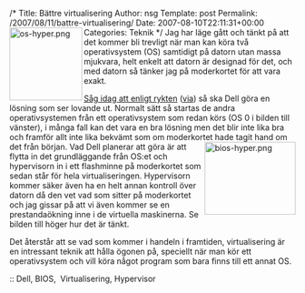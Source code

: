 /*
 Title: Bättre virtualisering
 Author: nsg
 Template: post
 Permalink: /2007/08/11/battre-virtualisering/
 Date: 2007-08-10T22:11:31+00:00
 Categories: Teknik
*/
<a href="http://junkpile.se/%7Es/wp/wp-content/uploads/2007/08/os-hyper.png" onclick="return false;" title="Direct link to file"><img src="http://junkpile.se/%7Es/wp/wp-content/uploads/2007/08/os-hyper.thumbnail.png" title="os-hyper.png" alt="os-hyper.png" align="left" height="128" width="128" /></a>Jag har läge gått och tänkt på att det kommer bli trevligt när man kan köra två operativsystem (OS) samtidigt på datorn utan massa mjukvara, helt enkelt att datorn är designad för det, och med datorn så tänker jag på moderkortet för att vara exakt.

[Såg idag att enligt rykten][1] ([via][2]) så ska Dell göra en lösning som ser lovande ut. Normalt sätt så startas de andra operativsystemen från ett operativsystem som redan körs (OS 0 i bilden till vänster), i många fall kan det vara en bra lösning men det blir inte lika bra och framför allt inte lika bekvämt som om moderkortet<a href="http://junkpile.se/%7Es/wp/wp-content/uploads/2007/08/bios-hyper.png" onclick="return false;" title="Direct link to file"><img src="http://junkpile.se/%7Es/wp/wp-content/uploads/2007/08/bios-hyper.thumbnail.png" title="bios-hyper.png" alt="bios-hyper.png" align="right" height="128" width="160" /></a> hade tagit hand om det från början. Vad Dell planerar att göra är att flytta in det grundläggande från OS:et och hypervisorn in i ett flashminne på moderkortet som sedan står för hela virtualiseringen. Hypervisorn kommer säker även ha en helt annan kontroll över datorn då den vet vad som sitter på moderkortet och jag gissar på att vi även kommer se en prestandaökning inne i de virtuella maskinerna. Se bilden till höger hur det är tänkt.

Det återstår att se vad som kommer i handeln i framtiden, virtualisering är en intressant teknik att hålla ögonen på, speciellt när man kör ett operativsystem och vill köra något program som bara finns till ett annat OS.

:: Dell, BIOS,  Virtualisering, Hypervisor

<small></small>

 [1]: http://arstechnica.com/news.ars/post/20070808-dell-virtualization-on-motherboards.html
 [2]: http://pc.feber.se//feber/art/26247/virtualisering_direkt_p_moderk/